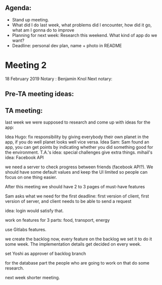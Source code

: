 ## Agenda:
- Stand up meeting.
- What did I do last week, what problems did I encounter, how did it go, what am I gonna do to improve
- Planning for next week: Research this weekend. What kind of app do we want?
- Deadline: personal dev plan, name + photo in README
# Meeting 2
18 February 2019
Notary : Benjamin Knol
Next notary:

## Pre-TA meeting ideas:

## TA meeting:
last week we were supposed to research and come up with ideas for the app:

Idea Hugo:      fix responsibility by giving everybody their own planet in the app, if you do well planet looks well vice versa.
Idea Sam:       Sam found an app, you can get points by indicating whether you did something good for the environment.
T.A.'s idea:    special challenges give extra things.
mihail's idea:  Facebook API

we need a server to check progress between friends (facebook API?). We should have some default values and keep the UI limited so people can focus on one thing easier.

After this meeting we should have 2 to 3 pages of must-have features

Sam asks what we need for the first deadline: first version of client, first version of server, and client needs to be able to send a request

idea: login would satisfy that.

work on features for 3 parts:
food, transport, energy

use Gitlabs features.

we create the backlog now, every feature on the backlog we set it to do it some week. The implementation details get decided on every week.

set Yoshi as approver of backlog branch

for the database part the people who are going to work on that do some research.

next week shorter meeting.

